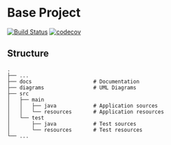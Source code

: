 # Base Project
[![Build Status](https://travis-ci.org/jklbm5566/BaseProject.svg?branch=master)](https://travis-ci.org/jklbm5566/BaseProject)
[![codecov](https://codecov.io/gh/jklbm5566/BaseProject/branch/master/graph/badge.svg)](https://codecov.io/gh/jklbm5566/BaseProject)

## Structure
```
.
├── ...
├── docs                    # Documentation
├── diagrams                # UML Diagrams
├── src
│   ├── main
│   │   ├── java            # Application sources
│   │   └── resources       # Application resources
│   └── test
│       ├── java            # Test sources
│       └── resources       # Test resources
└── ...
```
